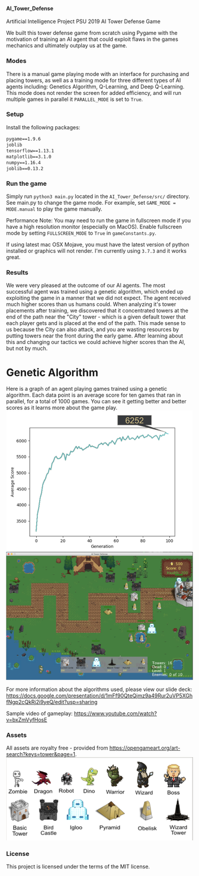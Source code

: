 #### AI_Tower_Defense
Artificial Intelligence Project PSU 2019 AI Tower Defense Game

We built this tower defense game from scratch using Pygame with the motivation of training an AI agent that could exploit flaws in the games mechanics and ultimately outplay us at the game. 

### Modes
There is a manual game playing mode with an interface for purchasing and placing towers, as well as a training mode for three different types of AI agents including: Genetics Algorithm, Q-Learning, and Deep Q-Learning. This mode does not render the screen for added efficiency, and will run multiple games in parallel it `PARALLEL_MODE` is set to `True`.

### Setup
Install the following packages:
```
pygame==1.9.6
joblib
tensorflow==1.13.1
matplotlib==3.1.0
numpy==1.16.4
joblib==0.13.2
```

### Run the game
Simply run `python3 main.py` located in the `AI_Tower_Defense/src/` directory.
See main.py to change the game mode. For example, set `GAME_MODE = MODE.manual` to play the game manually.

Performance Note: You may need to run the game in fullscreen mode if you have a high resolution monitor (especially on MacOS). Enable fullscreen mode by setting `FULLSCREEN_MODE` to `True` in `gameConstants.py`.

If using latest mac OSX Mojave, you must have the latest version of python installed or graphics will not render.
I'm currently using `3.7.3` and it works great.

### Results
We were very pleased at the outcome of our AI agents. The most successful agent was trained using a genetic algorithm, which ended up exploiting the game in a manner that we did not expect. The agent received much higher scores than us humans could. When analyzing it's tower placements after training, we discovered that it concentrated towers at the end of the path near the "City" tower - which is a given default tower that each player gets and is placed at the end of the path. This made sense to us because the City can also attack, and you are wasting resources by putting towers near the front during the early game. After learning about this and changing our tactics we could achieve higher scores than the AI, but not by much. 

# Genetic Algorithm
Here is a graph of an agent playing games trained using a genetic algorithm. Each data point is an average score for ten games that ran in parallel, for a total of 1000 games. You can see it getting better and better scores as it learns more about the game play. <br>
![Results from GA agent.](https://raw.githubusercontent.com/ColeoCofer/AI_Tower_Defense/master/AI_Tower_Defense/Images/GA_Results.png)
![Example tower placement from a randomly selected game.](https://raw.githubusercontent.com/ColeoCofer/AI_Tower_Defense/master/AI_Tower_Defense/Images/GA_Gameplay.png)

For more information about the algorithms used, please view our slide deck: https://docs.google.com/presentation/d/1mFf90QteQjmz9a49Rur2uVP5XGhfNgp2cQkRj2i9yeQ/edit?usp=sharing

Sample video of gameplay: https://www.youtube.com/watch?v=bxZmVyfHosE

### Assets
All assets are royalty free - provided from https://opengameart.org/art-search?keys=tower&page=1.
![Example of the enemy and tower assets.](https://raw.githubusercontent.com/ColeoCofer/AI_Tower_Defense/master/AI_Tower_Defense/Images/Assets.png)

### License
This project is licensed under the terms of the MIT license.



